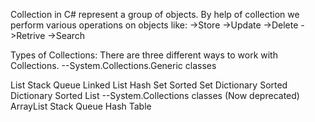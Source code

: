Collection in C# represent a group of objects. By help of collection we perform various operations on objects like: ->Store ->Update ->Delete ->Retrive ->Search

Types of Collections:
There are three different ways to work with Collections. --System.Collections.Generic classes

List
Stack
Queue
Linked List
Hash Set
Sorted Set
Dictionary
Sorted Dictionary
Sorted List --System.Collections classes (Now deprecated)
ArrayList
Stack
Queue
Hash Table 
